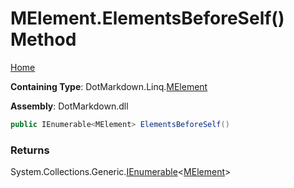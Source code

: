 # MElement\.ElementsBeforeSelf\(\) Method

[Home](../../../../README.md)

**Containing Type**: DotMarkdown\.Linq\.[MElement](../README.md)

**Assembly**: DotMarkdown\.dll

```csharp
public IEnumerable<MElement> ElementsBeforeSelf()
```

### Returns

System\.Collections\.Generic\.[IEnumerable](https://docs.microsoft.com/en-us/dotnet/api/system.collections.generic.ienumerable-1)\<[MElement](../README.md)>

